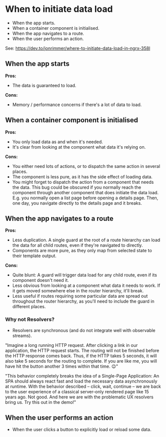 # When to initiate data load

* When the app starts.
* When a container component is initialised.
* When the app navigates to a route.
* When the user performs an action.

See: https://dev.to/jonrimmer/where-to-initiate-data-load-in-ngrx-358l

## When the app starts

__Pros:__

* The data is guaranteed to load.

__Cons:__

* Memory / performance concerns if there's a lot of data to load.

## When a container component is initialised

__Pros:__  

* You only load data as and when it's needed.
* It's clear from looking at the component what data it's relying on.

__Cons:__

* You either need lots of actions, or to dispatch the same action in several places.
* The component is less pure, as it has the side effect of loading data.
* You might forget to dispatch the action from a component that needs the data. This bug could be obscured if you normally reach the component through another component that does initiate the data load. E.g. you normally open a list page before opening a details page. Then, one day, you navigate directly to the details page and it breaks.

## When the app navigates to a route

__Pros:__

* Less duplication. A single guard at the root of a route hierarchy can load the data for all child routes, even if they're navigated to directly.
* Components are more pure, as they only map from selected state to their template output.

__Cons:__

* Quite blunt: A guard will trigger data load for any child route, even if its component doesn't need it.
* Less obvious from looking at a component what data it needs to work. If it gets moved somewhere else in the router hierarchy, it'll break.
* Less useful if routes requiring some particular data are spread out throughout the router hierarchy, as you'll need to include the guard in different places.

### Why not Resolvers?

* Resolvers are synchronous (and do not integrate well with observable streams).

"Imagine a long running HTTP request. After clicking a link in our application, the HTTP request starts. The routing will not be finished before the HTTP response comes back. Thus, if the HTTP takes 5 seconds, it will also take 5 seconds for the routing to complete. If you are like me, you will have hit the button another 3 times within that time. 😉"

"This behavior completely breaks the idea of a Single-Page Application: An SPA should always react fast and load the necessary data asynchronously at runtime. With the behavior described – click, wait, continue – we are back to the user experience of a classical server-only rendered page like 15 years ago. Not good. And here we are with the problematic UX resolvers bring us. Try this out in the demo!"

## When the user performs an action

* When the user clicks a button to explicitly load or reload some data.